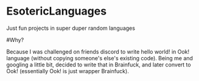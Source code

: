 # EsotericLanguages
Just fun projects in super duper random languages

#Why?

Because  I was challenged on friends discord to write hello world! in Ook! language (without copying someone's else's existing code). Being me and googling a little bit, decided to write that in Brainfuck, and later convert to Ook! (essentially Ook! is just wrapper Brainfuck). 

